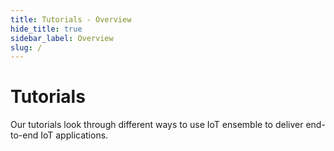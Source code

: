 ```yaml
---
title: Tutorials - Overview
hide_title: true
sidebar_label: Overview
slug: /
---
```


# Tutorials

Our tutorials look through different ways to use IoT ensemble to deliver end-to-end IoT applications.  
